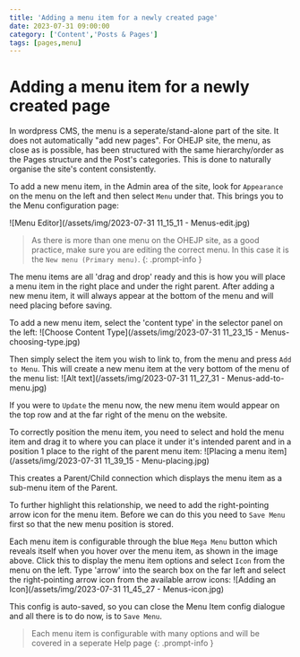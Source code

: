```yaml
---
title: 'Adding a menu item for a newly created page'
date: 2023-07-31 09:00:00 
category: ['Content','Posts & Pages']
tags: [pages,menu]
---
```


# Adding a menu item for a newly created page

In wordpress CMS, the menu is a seperate/stand-alone part of the site.  It does not automatically "add new pages".
For OHEJP site, the menu, as close as is possible, has been structured with the same hierarchy/order as the Pages structure and the Post's categories.  This is done to naturally organise the site's content consistently.

To add a new menu item, in the Admin area of the site, look for `Appearance` on the menu on the left and then select `Menu` under that.  This brings you to the Menu configuration page:

![Menu Editor](/assets/img/2023-07-31 11_15_11 - Menus-edit.jpg)

> As there is more than one menu on the OHEJP site, as a good practice, make sure you are editing the correct menu.  In this case it is the `New menu (Primary menu)`.
{: .prompt-info }

The menu items are all 'drag and drop' ready and this is how you will place a menu item in the right place and under the right parent. After adding a new menu item, it will always appear at the bottom of the menu and will need placing before saving.

To add a new menu item, select the 'content type' in the selector panel on the left:
![Choose Content Type](/assets/img/2023-07-31 11_23_15 - Menus-choosing-type.jpg)

Then simply select the item you wish to link to, from the menu and press `Add to Menu`.  This will create a new menu item at the very bottom of the menu of the menu list:
![Alt text](/assets/img/2023-07-31 11_27_31 - Menus-add-to-menu.jpg)

If you were to `Update` the menu now, the new menu item would appear on the top row and at the far right of the menu on the website.

To correctly position the menu item, you need to select and hold the menu item and drag it to where you can place it under it's intended parent and in a position 1 place to the right of the parent menu item:
![Placing a menu item](/assets/img/2023-07-31 11_39_15 - Menu-placing.jpg)

This creates a Parent/Child connection which displays the menu item as a sub-menu item of the Parent.

To further highlight this relationship, we need to add the right-pointing arrow icon for the menu item. Before we can do this you need to `Save Menu` first so that the new menu position is stored.

Each menu item is configurable through the blue `Mega Menu` button which reveals itself when you hover over the menu item, as shown in the image above.  Click this to display the menu item options and select `Icon` from the menu on the left.  Type 'arrow' into the search box on the far left and select the right-pointing arrow icon from the available arrow icons:
![Adding an Icon](/assets/img/2023-07-31 11_45_27 - Menus-icon.jpg)

This config is auto-saved, so you can close the Menu Item config dialogue and all there is to do now, is to `Save Menu`.

> Each menu item is configurable with many options and will be covered in a seperate Help page
{: .prompt-info }
